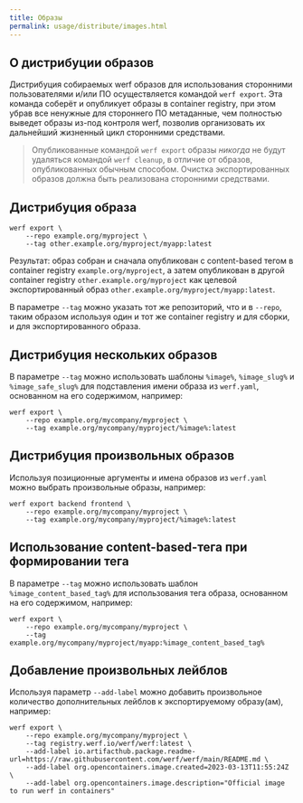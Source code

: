 ```yaml
---
title: Образы
permalink: usage/distribute/images.html
---
```


## О дистрибуции образов

Дистрибуция собираемых werf образов для использования сторонними пользователями и/или ПО осуществляется командой `werf export`. Эта команда соберёт и опубликует образы в container registry, при этом убрав все ненужные для стороннего ПО метаданные, чем полностью выведет образы из-под контроля werf, позволив организовать их дальнейший жизненный цикл сторонними средствами.

> Опубликованные командой `werf export` образы *никогда* не будут удаляться командой `werf cleanup`, в отличие от образов, опубликованных обычным способом. Очистка экспортированных образов должна быть реализована сторонними средствами.

## Дистрибуция образа

```shell
werf export \
    --repo example.org/myproject \
    --tag other.example.org/myproject/myapp:latest
```

Результат: образ собран и сначала опубликован с content-based тегом в container registry `example.org/myproject`, а затем опубликован в другой container registry `other.example.org/myproject` как целевой экспортированный образ `other.example.org/myproject/myapp:latest`.

В параметре `--tag` можно указать тот же репозиторий, что и в `--repo`, таким образом используя один и тот же container registry и для сборки, и для экспортированного образа.

## Дистрибуция нескольких образов

В параметре `--tag` можно использовать шаблоны `%image%`, `%image_slug%` и `%image_safe_slug%` для подставления имени образа из `werf.yaml`, основанном на его содержимом, например:

```shell
werf export \
    --repo example.org/mycompany/myproject \
    --tag example.org/mycompany/myproject/%image%:latest
```

## Дистрибуция произвольных образов

Используя позиционные аргументы и имена образов из `werf.yaml` можно выбрать произвольные образы, например:

```shell
werf export backend frontend \
    --repo example.org/mycompany/myproject \
    --tag example.org/mycompany/myproject/%image%:latest
```

## Использование content-based-тега при формировании тега

В параметре `--tag` можно использовать шаблон `%image_content_based_tag%` для использования тега образа, основанном на его содержимом, например:

```shell
werf export \
    --repo example.org/mycompany/myproject \
    --tag example.org/mycompany/myproject/myapp:%image_content_based_tag%
```

## Добавление произвольных лейблов

Используя параметр `--add-label` можно добавить произвольное количество дополнительных лейблов к экспортируемому образу(ам), например:

```shell
werf export \
    --repo example.org/mycompany/myproject \
    --tag registry.werf.io/werf/werf:latest \
    --add-label io.artifacthub.package.readme-url=https://raw.githubusercontent.com/werf/werf/main/README.md \
    --add-label org.opencontainers.image.created=2023-03-13T11:55:24Z \
    --add-label org.opencontainers.image.description="Official image to run werf in containers"
```
